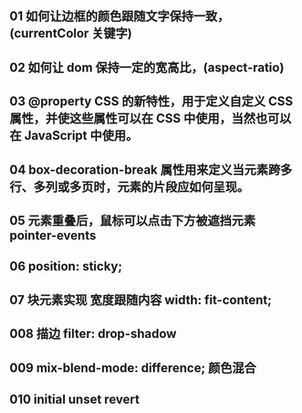 ## 01 如何让边框的颜色跟随文字保持一致，(currentColor 关键字)

## 02 如何让 dom 保持一定的宽高比，(aspect-ratio)

## 03 @property CSS 的新特性，用于定义自定义 CSS 属性，并使这些属性可以在 CSS 中使用，当然也可以在 JavaScript 中使用。

## 04 box-decoration-break 属性用来定义当元素跨多行、多列或多页时，元素的片段应如何呈现。

## 05 元素重叠后，鼠标可以点击下方被遮挡元素 pointer-events

## 06 position: sticky;

## 07 块元素实现 宽度跟随内容 width: fit-content;

## 008 描边 filter: drop-shadow

## 009 mix-blend-mode: difference; 颜色混合

## 010  initial  unset  revert